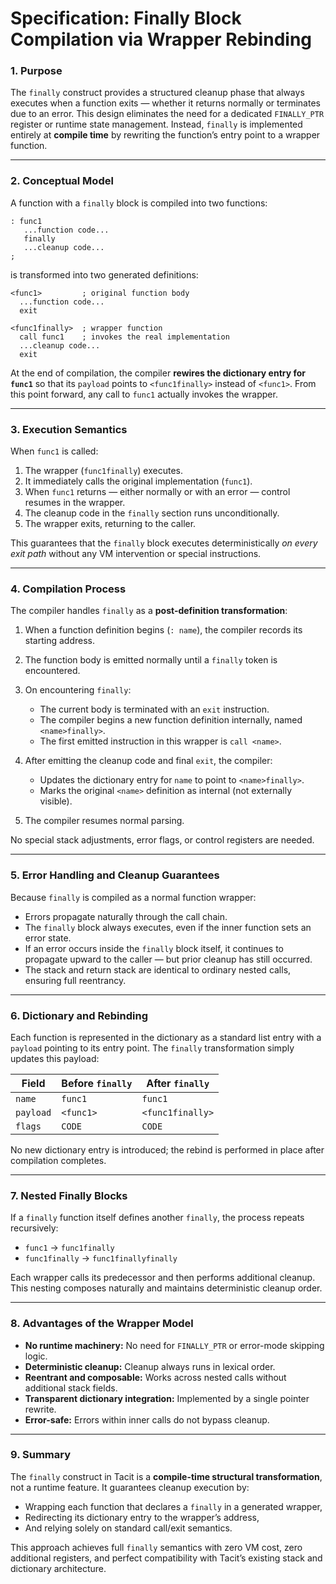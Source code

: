 # Specification: Finally Block Compilation via Wrapper Rebinding

### 1. Purpose

The `finally` construct provides a structured cleanup phase that always executes when a function exits — whether it returns normally or terminates due to an error.
This design eliminates the need for a dedicated `FINALLY_PTR` register or runtime state management. Instead, `finally` is implemented entirely at **compile time** by rewriting the function’s entry point to a wrapper function.

---

### 2. Conceptual Model

A function with a `finally` block is compiled into two functions:

```
: func1
   ...function code...
   finally
   ...cleanup code...
;
```

is transformed into two generated definitions:

```
<func1>         ; original function body
  ...function code...
  exit

<func1finally>  ; wrapper function
  call func1    ; invokes the real implementation
  ...cleanup code...
  exit
```

At the end of compilation, the compiler **rewires the dictionary entry for `func1`** so that its `payload` points to `<func1finally>` instead of `<func1>`.
From this point forward, any call to `func1` actually invokes the wrapper.

---

### 3. Execution Semantics

When `func1` is called:

1. The wrapper (`func1finally`) executes.
2. It immediately calls the original implementation (`func1`).
3. When `func1` returns — either normally or with an error — control resumes in the wrapper.
4. The cleanup code in the `finally` section runs unconditionally.
5. The wrapper exits, returning to the caller.

This guarantees that the `finally` block executes deterministically *on every exit path* without any VM intervention or special instructions.

---

### 4. Compilation Process

The compiler handles `finally` as a **post-definition transformation**:

1. When a function definition begins (`: name`), the compiler records its starting address.
2. The function body is emitted normally until a `finally` token is encountered.
3. On encountering `finally`:

   * The current body is terminated with an `exit` instruction.
   * The compiler begins a new function definition internally, named `<name>finally>`.
   * The first emitted instruction in this wrapper is `call <name>`.
4. After emitting the cleanup code and final `exit`, the compiler:

   * Updates the dictionary entry for `name` to point to `<name>finally>`.
   * Marks the original `<name>` definition as internal (not externally visible).
5. The compiler resumes normal parsing.

No special stack adjustments, error flags, or control registers are needed.

---

### 5. Error Handling and Cleanup Guarantees

Because `finally` is compiled as a normal function wrapper:

* Errors propagate naturally through the call chain.
* The `finally` block always executes, even if the inner function sets an error state.
* If an error occurs inside the `finally` block itself, it continues to propagate upward to the caller — but prior cleanup has still occurred.
* The stack and return stack are identical to ordinary nested calls, ensuring full reentrancy.

---

### 6. Dictionary and Rebinding

Each function is represented in the dictionary as a standard list entry with a `payload` pointing to its entry point.
The `finally` transformation simply updates this payload:

| Field     | Before `finally` | After `finally`  |
| --------- | ---------------- | ---------------- |
| `name`    | `func1`          | `func1`          |
| `payload` | `<func1>`        | `<func1finally>` |
| `flags`   | `CODE`           | `CODE`           |

No new dictionary entry is introduced; the rebind is performed in place after compilation completes.

---

### 7. Nested Finally Blocks

If a `finally` function itself defines another `finally`, the process repeats recursively:

* `func1` → `func1finally`
* `func1finally` → `func1finallyfinally`

Each wrapper calls its predecessor and then performs additional cleanup.
This nesting composes naturally and maintains deterministic cleanup order.

---

### 8. Advantages of the Wrapper Model

* **No runtime machinery:** No need for `FINALLY_PTR` or error-mode skipping logic.
* **Deterministic cleanup:** Cleanup always runs in lexical order.
* **Reentrant and composable:** Works across nested calls without additional stack fields.
* **Transparent dictionary integration:** Implemented by a single pointer rewrite.
* **Error-safe:** Errors within inner calls do not bypass cleanup.

---

### 9. Summary

The `finally` construct in Tacit is a **compile-time structural transformation**, not a runtime feature.
It guarantees cleanup execution by:

* Wrapping each function that declares a `finally` in a generated wrapper,
* Redirecting its dictionary entry to the wrapper’s address,
* And relying solely on standard call/exit semantics.

This approach achieves full `finally` semantics with zero VM cost, zero additional registers, and perfect compatibility with Tacit’s existing stack and dictionary architecture.
